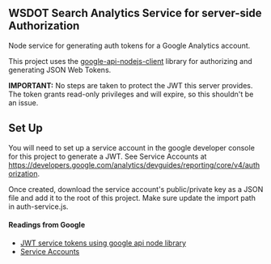 ## WSDOT Search Analytics Service for server-side Authorization
Node service for generating auth tokens for a Google Analytics account.

This project uses the [google-api-nodejs-client](https://github.com/google/google-api-nodejs-client) library for authorizing and generating JSON Web Tokens.

**IMPORTANT:** No steps are taken to protect the JWT this server provides. The token grants read-only privileges and will expire, so this shouldn't be an issue.

## Set Up

You will need to set up a service account in the google developer console for this project to generate a JWT. 
See Service Accounts at https://developers.google.com/analytics/devguides/reporting/core/v4/authorization. 

Once created, download the service account's public/private key as a JSON file and add it to the root of this project. Make sure update the import path in auth-service.js.


#### Readings from Google
* [JWT service tokens using google api node library](https://github.com/google/google-api-nodejs-client#using-jwt-service-tokens)
* [Service Accounts](https://cloud.google.com/iam/docs/service-accounts?hl=en_US&_ga=1.235576833.1415221819.1465324156)
